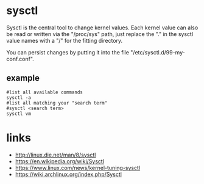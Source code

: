 # sysctl

Sysctl is the central tool to change kernel values.
Each kernel value can also be read or written via the "/proc/sys" path, just replace the "." in the sysctl value names with a "/" for the fitting directory.

You can persist changes by putting it into the file "/etc/sysctl.d/99-my-conf.conf".

## example

```
#list all available commands
sysctl -a
#list all matching your "search term"
#sysctl <search term>
sysctl vm
```

# links

* http://linux.die.net/man/8/sysctl
* https://en.wikipedia.org/wiki/Sysctl
* https://www.linux.com/news/kernel-tuning-sysctl
* https://wiki.archlinux.org/index.php/Sysctl
